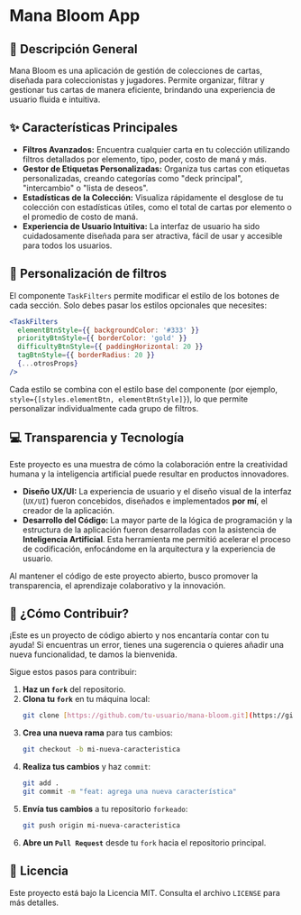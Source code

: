 # Mana Bloom App

## 🌿 Descripción General

Mana Bloom es una aplicación de gestión de colecciones de cartas, diseñada para coleccionistas y jugadores. Permite organizar, filtrar y gestionar tus cartas de manera eficiente, brindando una experiencia de usuario fluida e intuitiva.

## ✨ Características Principales

* **Filtros Avanzados:** Encuentra cualquier carta en tu colección utilizando filtros detallados por elemento, tipo, poder, costo de maná y más.
* **Gestor de Etiquetas Personalizadas:** Organiza tus cartas con etiquetas personalizadas, creando categorías como "deck principal", "intercambio" o "lista de deseos".
* **Estadísticas de la Colección:** Visualiza rápidamente el desglose de tu colección con estadísticas útiles, como el total de cartas por elemento o el promedio de costo de maná.
* **Experiencia de Usuario Intuitiva:** La interfaz de usuario ha sido cuidadosamente diseñada para ser atractiva, fácil de usar y accesible para todos los usuarios.

## 🎨 Personalización de filtros

El componente `TaskFilters` permite modificar el estilo de los botones de cada sección.
Solo debes pasar los estilos opcionales que necesites:

```jsx
<TaskFilters
  elementBtnStyle={{ backgroundColor: '#333' }}
  priorityBtnStyle={{ borderColor: 'gold' }}
  difficultyBtnStyle={{ paddingHorizontal: 20 }}
  tagBtnStyle={{ borderRadius: 20 }}
  {...otrosProps}
/>
```

Cada estilo se combina con el estilo base del componente (por ejemplo,
`style={[styles.elementBtn, elementBtnStyle]}`), lo que permite personalizar
individualmente cada grupo de filtros.

## 💻 Transparencia y Tecnología

Este proyecto es una muestra de cómo la colaboración entre la creatividad humana y la inteligencia artificial puede resultar en productos innovadores.

* **Diseño UX/UI:** La experiencia de usuario y el diseño visual de la interfaz (`UX/UI`) fueron concebidos, diseñados e implementados **por mí**, el creador de la aplicación.
* **Desarrollo del Código:** La mayor parte de la lógica de programación y la estructura de la aplicación fueron desarrolladas con la asistencia de **Inteligencia Artificial**. Esta herramienta me permitió acelerar el proceso de codificación, enfocándome en la arquitectura y la experiencia de usuario.

Al mantener el código de este proyecto abierto, busco promover la transparencia, el aprendizaje colaborativo y la innovación.

## 🤝 ¿Cómo Contribuir?

¡Este es un proyecto de código abierto y nos encantaría contar con tu ayuda! Si encuentras un error, tienes una sugerencia o quieres añadir una nueva funcionalidad, te damos la bienvenida.

Sigue estos pasos para contribuir:

1.  **Haz un `fork`** del repositorio.
2.  **Clona tu `fork`** en tu máquina local:
    ```bash
    git clone [https://github.com/tu-usuario/mana-bloom.git](https://github.com/tu-usuario/mana-bloom.git)
    ```
3.  **Crea una nueva rama** para tus cambios:
    ```bash
    git checkout -b mi-nueva-caracteristica
    ```
4.  **Realiza tus cambios** y haz `commit`:
    ```bash
    git add .
    git commit -m "feat: agrega una nueva característica"
    ```
5.  **Envía tus cambios** a tu repositorio `forkeado`:
    ```bash
    git push origin mi-nueva-caracteristica
    ```
6.  **Abre un `Pull Request`** desde tu `fork` hacia el repositorio principal.

## 📜 Licencia

Este proyecto está bajo la Licencia MIT. Consulta el archivo `LICENSE` para más detalles.

